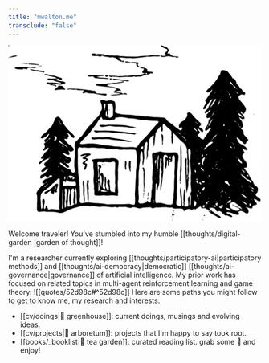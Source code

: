 ```yaml
---
title: "mwalton.me"
transclude: "false"
---
```

<p align="center">
<img src="./thoreaus_hut.svg" height="350" />
</p>

Welcome traveler! You've stumbled into my humble [[thoughts/digital-garden |garden of thought]]!

I'm a researcher currently exploring [[thoughts/participatory-ai|participatory methods]] and [[thoughts/ai-democracy|democratic]] [[thoughts/ai-governance|governance]] of artificial intelligence. My prior work has focused on related topics in multi-agent reinforcement learning and game theory.
 ![[quotes/52d98c#^52d98c]]
Here are some paths you might follow to get to know me, my research and interests:

- [[cv/doings|🌱 greenhouse]]: current doings, musings and evolving ideas.
- [[cv/projects|🌲 arboretum]]: projects that I'm happy to say took root.
- [[books/_booklist|🍃 tea garden]]: curated reading list. grab some 🍵 and enjoy!